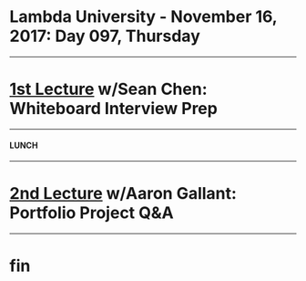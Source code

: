 # Lambda University - November 16, 2017: Day 097, Thursday
***
# [1st Lecture](https://youtu.be/rb95tWqHzCQ) w/Sean Chen: Whiteboard Interview Prep
***
#### LUNCH
***
# [2nd Lecture](https://youtu.be/SIYbPY7ipI0) w/Aaron Gallant: Portfolio Project Q&A
***
# fin
